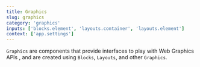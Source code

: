 ```yaml
---
title: Graphics
slug: graphics
category: 'graphics'
inputs: ['blocks.element', 'layouts.container', 'layouts.element']
context: ['app.settings']
---
```


`Graphics` are components that provide interfaces to play with Web Graphics APIs , and are created using `Blocks`, `Layouts`, and other `Graphics`.
